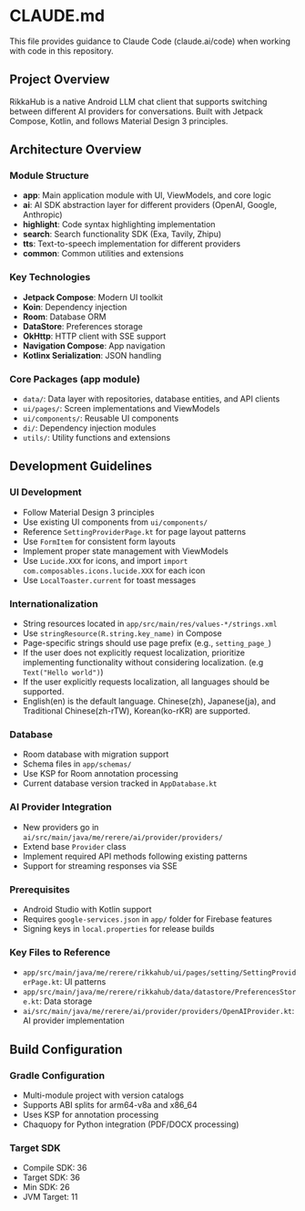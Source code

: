 # CLAUDE.md

This file provides guidance to Claude Code (claude.ai/code) when working with code in this repository.

## Project Overview

RikkaHub is a native Android LLM chat client that supports switching between different AI providers for conversations.
Built with Jetpack Compose, Kotlin, and follows Material Design 3 principles.

## Architecture Overview

### Module Structure

- **app**: Main application module with UI, ViewModels, and core logic
- **ai**: AI SDK abstraction layer for different providers (OpenAI, Google, Anthropic)
- **highlight**: Code syntax highlighting implementation
- **search**: Search functionality SDK (Exa, Tavily, Zhipu)
- **tts**: Text-to-speech implementation for different providers
- **common**: Common utilities and extensions

### Key Technologies

- **Jetpack Compose**: Modern UI toolkit
- **Koin**: Dependency injection
- **Room**: Database ORM
- **DataStore**: Preferences storage
- **OkHttp**: HTTP client with SSE support
- **Navigation Compose**: App navigation
- **Kotlinx Serialization**: JSON handling

### Core Packages (app module)

- `data/`: Data layer with repositories, database entities, and API clients
- `ui/pages/`: Screen implementations and ViewModels
- `ui/components/`: Reusable UI components
- `di/`: Dependency injection modules
- `utils/`: Utility functions and extensions

## Development Guidelines

### UI Development

- Follow Material Design 3 principles
- Use existing UI components from `ui/components/`
- Reference `SettingProviderPage.kt` for page layout patterns
- Use `FormItem` for consistent form layouts
- Implement proper state management with ViewModels
- Use `Lucide.XXX` for icons, and import `import com.composables.icons.lucide.XXX` for each icon
- Use `LocalToaster.current` for toast messages

### Internationalization

- String resources located in `app/src/main/res/values-*/strings.xml`
- Use `stringResource(R.string.key_name)` in Compose
- Page-specific strings should use page prefix (e.g., `setting_page_`)
- If the user does not explicitly request localization, prioritize implementing functionality without considering
  localization. (e.g `Text("Hello world")`)
- If the user explicitly requests localization, all languages should be supported.
- English(en) is the default language. Chinese(zh), Japanese(ja), and Traditional Chinese(zh-rTW), Korean(ko-rKR) are supported.

### Database

- Room database with migration support
- Schema files in `app/schemas/`
- Use KSP for Room annotation processing
- Current database version tracked in `AppDatabase.kt`

### AI Provider Integration

- New providers go in `ai/src/main/java/me/rerere/ai/provider/providers/`
- Extend base `Provider` class
- Implement required API methods following existing patterns
- Support for streaming responses via SSE

### Prerequisites

- Android Studio with Kotlin support
- Requires `google-services.json` in `app/` folder for Firebase features
- Signing keys in `local.properties` for release builds

### Key Files to Reference

- `app/src/main/java/me/rerere/rikkahub/ui/pages/setting/SettingProviderPage.kt`: UI patterns
- `app/src/main/java/me/rerere/rikkahub/data/datastore/PreferencesStore.kt`: Data storage
- `ai/src/main/java/me/rerere/ai/provider/providers/OpenAIProvider.kt`: AI provider implementation

## Build Configuration

### Gradle Configuration

- Multi-module project with version catalogs
- Supports ABI splits for arm64-v8a and x86_64
- Uses KSP for annotation processing
- Chaquopy for Python integration (PDF/DOCX processing)

### Target SDK

- Compile SDK: 36
- Target SDK: 36
- Min SDK: 26
- JVM Target: 11

